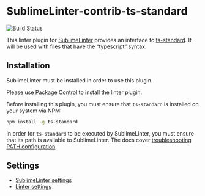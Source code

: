 # SublimeLinter-contrib-ts-standard

[![Build Status](https://travis-ci.org/sambauers/SublimeLinter-contrib-ts-standard.svg?branch=master)](https://travis-ci.org/SublimeLinter/SublimeLinter-contrib-ts-standard)

This linter plugin for [SublimeLinter](https://github.com/SublimeLinter/SublimeLinter)
provides an interface to [ts-standard](https://www.npmjs.com/package/ts-standard).
It will be used with files that have the “typescript” syntax.

## Installation

SublimeLinter must be installed in order to use this plugin.

Please use [Package Control](https://packagecontrol.io) to install the linter
plugin.

Before installing this plugin, you must ensure that `ts-standard` is installed
on your system via NPM:

```sh
npm install -g ts-standard
```

In order for `ts-standard` to be executed by SublimeLinter, you must ensure that
its path is available to SublimeLinter. The docs cover [troubleshooting PATH configuration](http://sublimelinter.readthedocs.io/en/latest/troubleshooting.html#finding-a-linter-executable).

## Settings

- [SublimeLinter settings](http://sublimelinter.readthedocs.org/en/latest/settings.html)
- [Linter settings](http://sublimelinter.readthedocs.org/en/latest/linter_settings.html)
